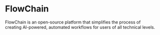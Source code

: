 # FlowChain

FlowChain is an open-source platform that simplifies the process of creating AI-powered, automated workflows for users of all technical levels.
